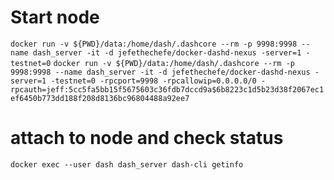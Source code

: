 # Start node
`docker run -v ${PWD}/data:/home/dash/.dashcore --rm -p 9998:9998 --name dash_server -it -d jefethechefe/docker-dashd-nexus -server=1 -testnet=0`
`docker run -v ${PWD}/data:/home/dash/.dashcore --rm -p 9998:9998 --name dash_server -it -d jefethechefe/docker-dashd-nexus -server=1 -testnet=0 -rpcport=9998 -rpcallowip=0.0.0.0/0 -rpcauth=jeff:5cc5fa5bb15f5675603c36fdb7dccd9a$6b8223c1d5b23d38f2067ec1ef6450b773dd188f208d8136bc96804488a92ee7`

# attach to node and check status
`docker exec --user dash dash_server dash-cli getinfo`